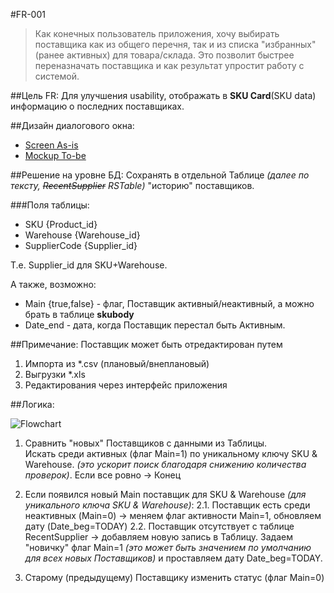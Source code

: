 #FR-001
> Как конечных пользователь приложения, хочу выбирать поставщика как из общего перечня, так и из списка "избранных" (ранее активных) для товара/склада. Это позволит быстрее переназначать поставщика и как результат упростит работу с системой.

##Цель FR:
Для улучшения usability, отображать в __SKU Card__(SKU data) информацию о последних поставщиках.

##Дизайн диалогового окна:
- [Screen As-is](http://cs628027.vk.me/v628027613/ef7f/Je7DPEOZ5wI.jpg)
- [Mockup To-be](http://cs628027.vk.me/v628027613/ef69/rXFP8GEjMH8.jpg)

##Решение на уровне БД:
Сохранять в отдельной Таблице _(далее по тексту, ~~RecentSupplier~~ RSTable)_ "историю" поставщиков.

###Поля таблицы:
- SKU {Product_id} 
- Warehouse {Warehouse_id} 
- SupplierCode {Supplier_id} 

Т.е. Supplier_id для SKU+Warehouse. 

А также, возможно:
- Main {true,false} - флаг, Поставщик активный/неактивный, а можно брать в таблице __skubody__
- Date_end - дата, когда Поставщик перестал быть Активным.

##Примечание:
Поставщик может быть отредактирован путем

1. Импорта из *.csv (плановый/внеплановый)
2. Выгрузки *.xls
3. Редактирования через интерфейс приложения

##Логика:

![Flowchart](http://cs628027.vk.me/v628027613/ef78/zdonxufKPmQ.jpg)

1. Сравнить "новых" Поставщиков c данными из Таблицы. 
<br>Искать среди активных (флаг Main=1) по уникальному ключу SKU & Warehouse. _(это ускорит поиск благодаря снижению количества проверок)_.
Если все ровно -> Конец
2. Если появился новый Main поставщик для SKU & Warehouse _(для уникального ключа SKU & Warehouse)_:
2.1. Поставщик есть среди неактивных (Main=0) -> меняем флаг активности Main=1, обновляем дату (Date_beg=TODAY)
2.2. Поставщик отсутствует с таблице RecentSupplier  -> добавляем новую запись в Таблицу. Задаем "новичку" флаг Main=1 _(это может быть значением по умолчанию для всех новых Поставщиков)_ и проставляем дату Date_beg=TODAY.

3. Старому (предыдущему) Поставщику изменить статус (флаг Main=0)
